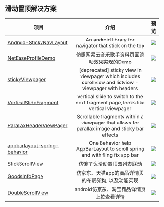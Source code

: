 ## 滑动置顶解决方案
| 项目 |介绍|预览|
| -------- |:--:|:--:|
| [Android-StickyNavLayout][1] | An android library for navigator that stick on the top | ![][101]|
| [NetEaseProfileDemo][2] | 仿照网易云音乐歌手资料页面滑动效果实现的Demo | ![][102]|
| [stickyViewpager][4] | [deprecated] sticky view in viewpager which includes scrollview and listview - viewpager with headers | ![][104]|
| [VerticalSlideFragment][5] | vertical slide to switch to the next fragment page, looks like vertical viewpager | ![][105]|
| [ParallaxHeaderViewPager][6] | Scrollable fragments within a viewpager that allows for parallax image and sticky bar effects | ![][106]|
| [appbarlayout-spring-behavior][7] | One Behavior help AppBarLayout to scroll spring and with fling fix app bar | ![][107]|
| [StickScrollView][9] | 仿饿了么滑动置顶双列表联动 | ![][109]|
| [GoodsInfoPage][3] | 仿京东、天猫app的商品详情页的布局架构, 以及功能实现 | ![][103]|
| [DoubleScrollVIew][8] | android仿京东、淘宝商品详情页上拉查看详情 | ![][108]|


<!--项目链接-->
[1]:https://github.com/sangmingming/Android-StickyNavLayout
[2]:https://blog.csdn.net/u011734444/article/details/51471182
[3]:https://github.com/hexianqiao3755/GoodsInfoPage
[4]:https://github.com/xmuSistone/stickyViewpager
[5]:https://github.com/xmuSistone/VerticalSlideFragment
[6]:https://github.com/boxme/ParallaxHeaderViewPager
[7]:https://github.com/ToDou/appbarlayout-spring-behavior
[8]:https://github.com/ysnows/DoubleScrollVIew
[9]:https://github.com/WelliJohn/StickScrollView

<!--图片链接 依次对应-->
[101]:https://github.com/sangmingming/Android-StickyNavLayout/blob/master/sc.gif?raw=true
[102]:https://img-blog.csdn.net/20160523110212030?watermark/2/text/aHR0cDovL2Jsb2cuY3Nkbi5uZXQv/font/5a6L5L2T/fontsize/400/fill/I0JBQkFCMA==/dissolve/70/gravity/SouthEast
[103]:https://github.com/hexianqiao3755/GoodsInfoPage/raw/master/art/demo.gif
[104]:https://github.com/xmuSistone/stickyViewpager/blob/master/gif01.gif?raw=true
[105]:https://github.com/xmuSistone/VerticalSlideFragment/blob/master/capture.gif?raw=true
[106]:https://upload-images.jianshu.io/upload_images/1354448-77ba8fe85699b899.gif?imageMogr2/auto-orient/strip
[107]:https://github.com/ToDou/appbarlayout-spring-behavior/blob/master/screenshot/appbar_spring_blur_tab.gif?raw=true
[108]:https://github.com/ysnows/DoubleScrollVIew/blob/master/a.gif?raw=true
[109]:https://github.com/WelliJohn/StickScrollView/raw/master/imgs/%E4%BB%BF%E9%A5%BF%E4%BA%86%E4%B9%88%E5%88%97%E8%A1%A8%E9%A1%B5.gif?raw=true


